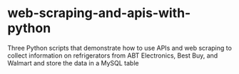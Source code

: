 # web-scraping-and-apis-with-python
Three Python scripts that demonstrate how to use APIs and web scraping to collect information on refrigerators from ABT Electronics, Best Buy, and Walmart and store the data in a MySQL table
